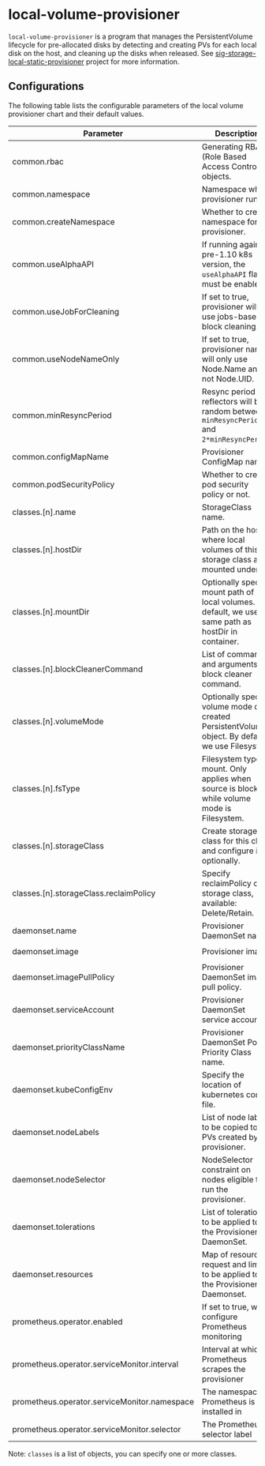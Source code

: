 # local-volume-provisioner

`local-volume-provisioner` is a program that manages the PersistentVolume lifecycle for 
pre-allocated disks by detecting and creating PVs for each local disk on the 
host, and cleaning up the disks when released. See
[sig-storage-local-static-provisioner](https://github.com/kubernetes-sigs/sig-storage-local-static-provisioner) project for more information.

## Configurations

The following table lists the configurable parameters of the local volume
provisioner chart and their default values.

| Parameter                                    | Description                                                                                           | Type     | Default                                                    |
| ---                                          | ---                                                                                                   | ---      | ---                                                        |
| common.rbac                                  | Generating RBAC (Role Based Access Control) objects.                                                  | bool     | `true`                                                     |
| common.namespace                             | Namespace where provisioner runs.                                                                     | str      | `default`                                                  |
| common.createNamespace                       | Whether to create namespace for provisioner.                                                          | bool     | `false`                                                    |
| common.useAlphaAPI                           | If running against pre-1.10 k8s version, the `useAlphaAPI` flag must be enabled.                      | bool     | `false`                                                    |
| common.useJobForCleaning                     | If set to true, provisioner will use jobs-based block cleaning.                                       | bool     | `false`                                                    |
| common.useNodeNameOnly                       | If set to true, provisioner name will only use Node.Name and not Node.UID.                            | bool     | `false`                                                    |
| common.minResyncPeriod                       | Resync period in reflectors will be random between `minResyncPeriod` and `2*minResyncPeriod`.         | str      | `5m0s`                                                     |
| common.configMapName                         | Provisioner ConfigMap name.                                                                           | str      | `local-provisioner-config`                                 |
| common.podSecurityPolicy                     | Whether to create pod security policy or not.                                                         | bool     | `false`                                                    |
| classes.[n].name                             | StorageClass name.                                                                                    | str      | `-`                                                        |
| classes.[n].hostDir                          | Path on the host where local volumes of this storage class are mounted under.                         | str      | `-`                                                        |
| classes.[n].mountDir                         | Optionally specify mount path of local volumes. By default, we use same path as hostDir in container. | str      | `-`                                                        |
| classes.[n].blockCleanerCommand              | List of command and arguments of block cleaner command.                                               | list     | `-`                                                        |
| classes.[n].volumeMode                       | Optionally specify volume mode of created PersistentVolume object. By default, we use Filesystem.     | str      | `-`                                                        |
| classes.[n].fsType                           | Filesystem type to mount. Only applies when source is block while volume mode is Filesystem.          | str      | `-`                                                        |
| classes.[n].storageClass                     | Create storage class for this class and configure it optionally.                                      | bool/map | `false`                                                    |
| classes.[n].storageClass.reclaimPolicy       | Specify reclaimPolicy of storage class, available: Delete/Retain.                                     | str      | `Delete`                                                   |
| daemonset.name                               | Provisioner DaemonSet name.                                                                           | str      | `local-volume-provisioner`                                 |
| daemonset.image                              | Provisioner image.                                                                                    | str      | `quay.io/external_storage/local-volume-provisioner:v2.1.0` |
| daemonset.imagePullPolicy                    | Provisioner DaemonSet image pull policy.                                                              | str      | `-`                                                        |
| daemonset.serviceAccount                     | Provisioner DaemonSet service account.                                                                | str      | `local-storage-admin`                                      |
| daemonset.priorityClassName                  | Provisioner DaemonSet Pod Priority Class name.                                                        | str      | ``                                                         |
| daemonset.kubeConfigEnv                      | Specify the location of kubernetes config file.                                                       | str      | `-`                                                        |
| daemonset.nodeLabels                         | List of node labels to be copied to the PVs created by the provisioner.                               | list     | `-`                                                        |
| daemonset.nodeSelector                       | NodeSelector constraint on nodes eligible to run the provisioner.                                     | map      | `-`                                                        |
| daemonset.tolerations                        | List of tolerations to be applied to the Provisioner DaemonSet.                                       | list     | `-`                                                        |
| daemonset.resources                          | Map of resource request and limits to be applied to the Provisioner Daemonset.                        | map      | `-`                                                        |
| prometheus.operator.enabled                  | If set to true, will configure Prometheus monitoring                                                  | bool     | `false`                                                    |
| prometheus.operator.serviceMonitor.interval  | Interval at which Prometheus scrapes the provisioner                                                  | str      | `10s`                                                      |
| prometheus.operator.serviceMonitor.namespace | The namespace Prometheus is installed in                                                              | str      | `monitoring`                                               |
| prometheus.operator.serviceMonitor.selector  | The Prometheus selector label                                                                         | map      | `prometheus: kube-prometheus`                              |

Note: `classes` is a list of objects, you can specify one or more classes.
